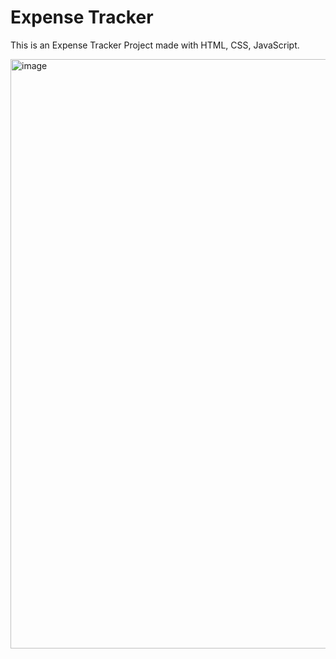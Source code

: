 # Expense Tracker
This is an Expense Tracker Project made with HTML, CSS, JavaScript.

<img width="943" alt="image" src="https://user-images.githubusercontent.com/79836871/198696725-f4ba3fd0-5a43-40bd-a682-bdae790228c7.png">

